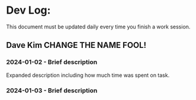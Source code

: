 # Dev Log:

This document must be updated daily every time you finish a work session.

## Dave Kim CHANGE THE NAME FOOL!

### 2024-01-02 - Brief description
Expanded description including how much time was spent on task.

### 2024-01-03 - Brief description
